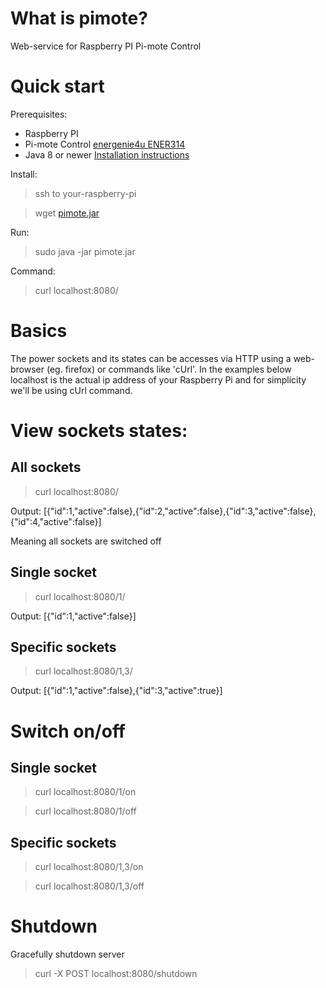 # What is pimote?


Web-service for Raspberry PI Pi-mote Control


# Quick start

Prerequisites:

* Raspberry PI
* Pi-mote Control [energenie4u ENER314](https://energenie4u.co.uk/index.php/catalogue/product/ENER314 "ENER314")
* Java 8 or newer [Installation instructions](http://www.rpiblog.com/2014/03/installing-oracle-jdk-8-on-raspberry-pi.html "Installation instructions")

Install:

> ssh to your-raspberry-pi

> wget [pimote.jar](raw/master/dist/pimote.jar)
    
Run:

> sudo java -jar pimote.jar
    
Command:

> curl localhost:8080/
    
# Basics

The power sockets and its states can be accesses via HTTP using a web-browser (eg. firefox) or commands like 'cUrl'. 
In the examples below localhost is the actual ip address of your Raspberry Pi and for simplicity we'll be using
cUrl command.


# View sockets states:
## All sockets
> curl localhost:8080/
    
Output: [{"id":1,"active":false},{"id":2,"active":false},{"id":3,"active":false},{"id":4,"active":false}]

Meaning all sockets are switched off

## Single socket
> curl localhost:8080/1/
    
Output: [{"id":1,"active":false}]

## Specific sockets
> curl localhost:8080/1,3/
    
Output: [{"id":1,"active":false},{"id":3,"active":true}]

# Switch on/off
## Single socket

> curl localhost:8080/1/on

> curl localhost:8080/1/off

## Specific sockets

> curl localhost:8080/1,3/on

> curl localhost:8080/1,3/off

# Shutdown

Gracefully shutdown server

> curl -X POST localhost:8080/shutdown
